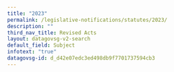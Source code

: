 ```yaml
---
title: "2023"
permalink: /legislative-notifications/statutes/2023/
description: ""
third_nav_title: Revised Acts
layout: datagovsg-v2-search
default_field: Subject
infotext: "true"
datagovsg-id: d_d42e07edc3ed498db9f7701737594cb3
---
```

